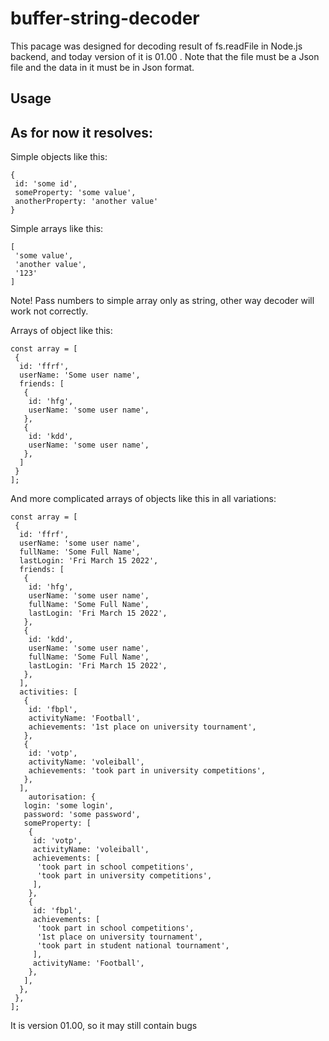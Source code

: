 # buffer-string-decoder

This pacage was designed for decoding result of fs.readFile in Node.js backend, and today version of it is 01.00 .
Note that the file must be a Json file and the data in it must be in Json format.

## Usage

## As for now it resolves:

Simple objects like this:

```image
{
 id: 'some id',
 someProperty: 'some value',
 anotherProperty: 'another value'
}
```

Simple arrays like this:

```image
[
 'some value',
 'another value',
 '123'
]
```

Note! Pass numbers to simple array only as string, other way decoder will work not correctly.

Arrays of object like this:

```image
const array = [
 {
  id: 'ffrf',
  userName: 'Some user name',
  friends: [
   {
    id: 'hfg',
    userName: 'some user name',
   },
   {
    id: 'kdd',
    userName: 'some user name',
   },
  ]
 }
];
```

And more complicated arrays of objects like this in all variations:

```image
const array = [
 {
  id: 'ffrf',
  userName: 'some user name',
  fullName: 'Some Full Name',
  lastLogin: 'Fri March 15 2022',
  friends: [
   {
    id: 'hfg',
    userName: 'some user name',
    fullName: 'Some Full Name',
    lastLogin: 'Fri March 15 2022',
   },
   {
    id: 'kdd',
    userName: 'some user name',
    fullName: 'Some Full Name',
    lastLogin: 'Fri March 15 2022',
   },
  ],
  activities: [
   {
    id: 'fbpl',
    activityName: 'Football',
    achievements: '1st place on university tournament',
   },
   {
    id: 'votp',
    activityName: 'voleiball',
    achievements: 'took part in university competitions',
   },
  ],
	autorisation: {
   login: 'some login',
   password: 'some password',
   someProperty: [
    {
     id: 'votp',
     activityName: 'voleiball',
     achievements: [
      'took part in school competitions',
      'took part in university competitions',
     ],
    },
    {
     id: 'fbpl',
     achievements: [
      'took part in school competitions',
      '1st place on university tournament',
      'took part in student national tournament',
     ],
     activityName: 'Football',
    },
   ],
  },
 },
];
```

It is version 01.00, so it may still contain bugs
